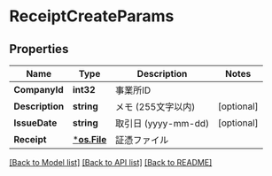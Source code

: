# ReceiptCreateParams

## Properties

Name | Type | Description | Notes
------------ | ------------- | ------------- | -------------
**CompanyId** | **int32** | 事業所ID | 
**Description** | **string** | メモ (255文字以内) | [optional] 
**IssueDate** | **string** | 取引日 (yyyy-mm-dd) | [optional] 
**Receipt** | [***os.File**](*os.File.md) | 証憑ファイル | 

[[Back to Model list]](../README.md#documentation-for-models) [[Back to API list]](../README.md#documentation-for-api-endpoints) [[Back to README]](../README.md)



